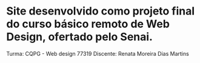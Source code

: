 # Site desenvolvido como projeto final do curso básico remoto de Web Design, ofertado pelo Senai.
Turma: CQPG - Web design 77319
Discente: Renata Moreira Dias Martins
